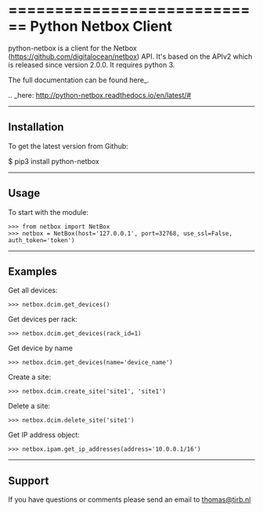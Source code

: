============================
Python Netbox Client
============================

python-netbox is a client for the Netbox (https://github.com/digitalocean/netbox) API.
It's based on the APIv2 which is released since version 2.0.0. It requires python 3.

The full documentation can be found here_.

.. _here: http://python-netbox.readthedocs.io/en/latest/#

-----------------
Installation
-----------------

To get the latest version from Github:

   $ pip3 install python-netbox

-----------------
Usage
-----------------
To start with the module:

    >>> from netbox import NetBox
    >>> netbox = NetBox(host='127.0.0.1', port=32768, use_ssl=False, auth_token='token')


-----------------
Examples
-----------------
Get all devices:

    >>> netbox.dcim.get_devices()

Get devices per rack:

    >>> netbox.dcim.get_devices(rack_id=1)

Get device by name

    >>> netbox.dcim.get_devices(name='device_name')

Create a site:

    >>> netbox.dcim.create_site('site1', 'site1')

Delete a site:

    >>> netbox.dcim.delete_site('site1')

Get IP address object:

    >>> netbox.ipam.get_ip_addresses(address='10.0.0.1/16')

-----------------
Support
-----------------
If you have questions or comments please send an email to thomas@tjrb.nl
